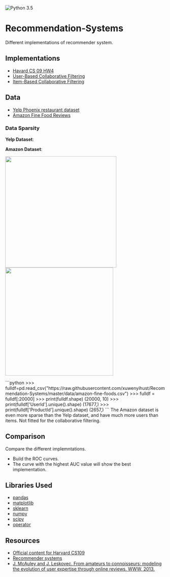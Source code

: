![Python 3.5](https://img.shields.io/badge/python-3.5-blue.svg)

# Recommendation-Systems
Different implementations of recommender system.
<br/>

## Implementations
* [Havard CS 09 HW4](https://github.com/xuwenyihust/Restaurant-Recommendation-System/tree/master/harvard_cs%20_09_hw4)
* [User-Based Collaborative Filtering](https://github.com/xuwenyihust/Recommendation-Systems/tree/master/user_based_cf)
* [Item-Based Collaborative Filtering](https://github.com/xuwenyihust/Recommendation-Systems/tree/master/item_based_cf)

## Data
* [Yelp Phoenix restaurant dataset](https://github.com/xuwenyihust/Restaurant-Recommendation-System/blob/master/data/bigdf.csv)
* [Amazon Fine Food Reviews](https://www.kaggle.com/snap/amazon-fine-food-reviews)

### Data Sparsity

**Yelp Dataset**:

**Amazon Dataset**:
<p align="justify">
  <img src="https://github.com/xuwenyihust/Recommendation-Systems/blob/master/images/amazon_sparsity_user.JPG" width="350"/>
  <img src="https://github.com/xuwenyihust/Recommendation-Systems/blob/master/images/amazon_sparsity_item.JPG" width="340"/>
</p>
```python
>>> fulldf=pd.read_csv("https://raw.githubusercontent.com/xuwenyihust/Recommendation-Systems/master/data/amazon-fine-foods.csv")
>>> fulldf = fulldf[:20000]
>>> print(fulldf.shape)
(20000, 10)
>>> print(fulldf['UserId'].unique().shape)
(17677,)
>>> print(fulldf['ProductId'].unique().shape)
(2657,)
```
The Amazon dataset is even more sparse than the Yelp dataset, and have much more users than items. Not fitted for the collaborative filtering.

## Comparison
Compare the different implemntations.
* Build the ROC curves.
* The curve with the highest AUC value will show the best implementation.

## Libraries Used
* [pandas](http://pandas.pydata.org/)
* [matplotlib](http://matplotlib.org/)
* [sklearn](http://scikit-learn.org/stable/)
* [numpy](http://www.numpy.org/)
* [scipy](https://www.scipy.org/)
* [operator](https://docs.python.org/3/library/operator.html)


## Resources

* [Official content for Harvard CS109](https://github.com/cs109/content)
* [Recommender systems](http://www.ibm.com/developerworks/library/os-recommender2/index.html)
* [J. McAuley and J. Leskovec. From amateurs to connoisseurs: modeling the evolution of user expertise through online reviews. WWW, 2013.](http://i.stanford.edu/~julian/pdfs/www13.pdf)
